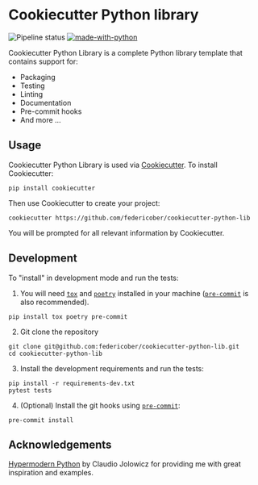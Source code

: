 # Cookiecutter Python library

![Pipeline status](https://github.com/federicober/cookiecutter-python-lib/actions/workflows/test.yml/badge.svg)
[![made-with-python](https://img.shields.io/badge/Made%20with-Python-1f425f.svg)](https://www.python.org/)

Cookiecutter Python Library is a complete Python library template that contains support for:
- Packaging
- Testing
- Linting
- Documentation
- Pre-commit hooks
- And more ...

## Usage

Cookiecutter Python Library is used via [Cookiecutter](https://cookiecutter.readthedocs.io/en/latest/).
To install Cookiecutter:

```shell
pip install cookiecutter
```

Then use Cookiecutter to create your project:
```shell
cookiecutter https://github.com/federicober/cookiecutter-python-lib
```

You will be prompted for all relevant information by Cookiecutter.

## Development
To "install" in development mode and run the tests:

1. You will need [`tox`](https://tox.readthedocs.io/en/latest/) and [`poetry`](https://python-poetry.org/) installed in your machine ([`pre-commit`](https://pre-commit.com/) is also recommended).
```shell
pip install tox poetry pre-commit
```

2. Git clone the repository
```shell
git clone git@github.com:federicober/cookiecutter-python-lib.git
cd cookiecutter-python-lib
```

3. Install the development requirements and run the tests:
```shell
pip install -r requirements-dev.txt
pytest tests
```

4. (Optional) Install the git hooks using [`pre-commit`](https://pre-commit.com/):
```shell
pre-commit install
```


## Acknowledgements
[Hypermodern Python](https://github.com/cjolowicz/cookiecutter-hypermodern-python) by Claudio Jolowicz
for providing me with great inspiration and examples.
